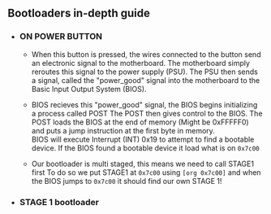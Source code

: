 ## Bootloaders in-depth guide
- ### ON POWER BUTTON
  - When this button is pressed, the wires connected to the button send an electronic signal to the motherboard. The motherboard simply reroutes this signal to 
 the power supply (PSU).
 The PSU then sends a signal, called the "power_good" signal into the motherboard to the Basic Input Output System (BIOS).
  - BIOS recieves this "power_good" signal, the BIOS begins initializing a process called POST
  The POST then gives control to the BIOS. The POST loads the BIOS at the end of memory (Might be 0xFFFFF0) and puts a jump instruction at the first byte in memory.     
  BIOS will execute Interrupt (INT) 0x19 to attempt to find a bootable device.
  If the BIOS found a bootable device it load what is on `0x7c00`
  
  - Our bootloader is multi staged, this means we need to call STAGE1 first 
  To do so we put STAGE1 at `0x7c00` using `[org 0x7c00]` and when the BIOS jumps to `0x7c00` it should find our own STAGE 1!

- ### STAGE 1 bootloader
